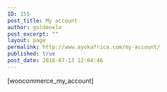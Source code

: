 ```yaml
---
ID: 155
post_title: My account
author: goldenelo
post_excerpt: ""
layout: page
permalink: http://www.ayokafrica.com/my-account/
published: true
post_date: 2018-07-13 12:04:46
---
```

[woocommerce_my_account]